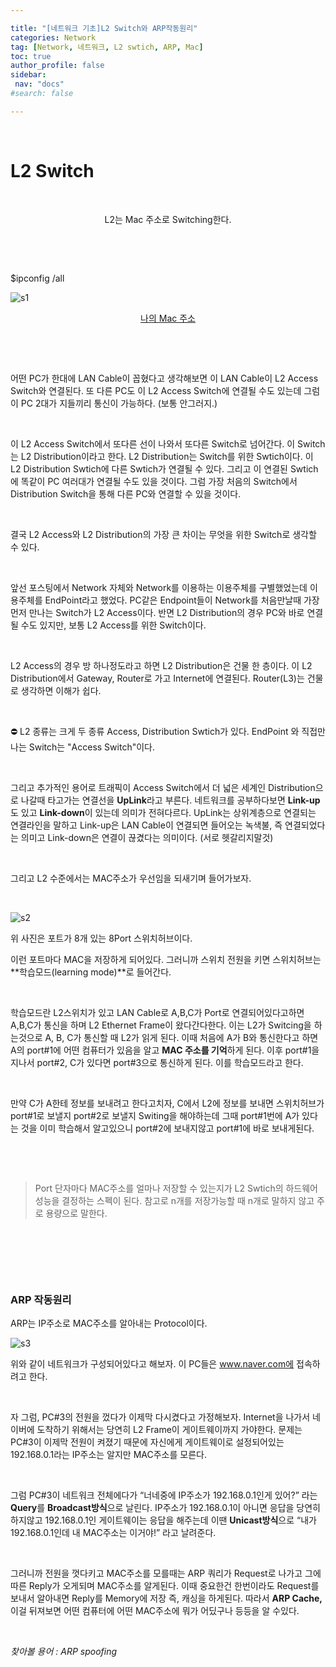 ```yaml
---

title: "[네트워크 기초]L2 Switch와 ARP작동원리"
categories: Network
tag: [Network, 네트워크, L2 swtich, ARP, Mac]
toc: true
author_profile: false
sidebar:
 nav: "docs"
#search: false

---
```


     

# L2 Switch

    

<center>L2는 Mac 주소로 Switching한다.</center>

    

    

$ipconfig /all

![s1](https://user-images.githubusercontent.com/75375944/187320528-68734243-776a-42e7-a567-95c18bc0ef95.jpeg)

<center><u>나의 Mac 주소</u></center>

    

    

어떤 PC가 한대에 LAN Cable이 꼽혔다고 생각해보면 이 LAN Cable이 L2 Access Switch와 연결된다. 또 다른 PC도 이 L2 Access Switch에 연결될 수도 있는데 그럼 이 PC 2대가 지들끼리 통신이 가능하다. (보통 안그러지.)

    

이 L2 Access Switch에서 또다른 선이 나와서 또다른 Switch로 넘어간다. 이 Switch는 L2 Distribution이라고 한다. L2 Distribution는 Switch를 위한 Swtich이다. 이 L2 Distribution Swtich에 다른 Swtich가 연결될 수 있다. 그리고 이 연결된 Swtich에 똑같이 PC 여러대가 연결될 수도 있을 것이다. 그럼 가장 처음의 Switch에서 Distribution Switch을 통해 다른 PC와 연결할 수 있을 것이다.

    

결국 L2 Access와 L2 Distribution의 가장 큰 차이는 무엇을 위한 Switch로 생각할 수 있다.

    

앞선 포스팅에서 Network 자체와 Network를 이용하는 이용주체를 구별했었는데 이용주체를 EndPoint라고 했었다. PC같은 Endpoint들이 Network를 처음만날때 가장 먼저 만나는 Switch가 L2 Access이다. 반면 L2 Distribution의 경우 PC와 바로 연결될 수도 있지만, 보통 L2 Access를 위한 Switch이다.

    

L2 Access의 경우 방 하나정도라고 하면 L2 Distribution은 건물 한 층이다. 이 L2 Distribution에서 Gateway, Router로 가고 Internet에 연결된다. Router(L3)는 건물로 생각하면 이해가 쉽다.

    

<aside>
⛔ L2 종류는 크게 두 종류 Access, Distribution Swtich가 있다.
EndPoint 와 직접만나는 Switch는 "Access Switch"이다.

</aside>

    

그리고 추가적인 용어로 트래픽이 Access Switch에서 더 넓은 세계인 Distribution으로 나갈때 타고가는 연결선을 **UpLink**라고 부른다. 네트워크를 공부하다보면 **Link-up**도 있고 **Link-down**이 있는데 의미가 전혀다르다. UpLink는 상위계층으로 연결되는 연결라인을 말하고 Link-up은 LAN Cable이 연결되면 들어오는 녹색불, 즉 연결되었다는 의미고 Link-down은 연결이 끊겼다는 의미이다. (서로 헷갈리지말것)

    

그리고 L2 수준에서는 MAC주소가 우선임을 되새기며 들어가보자.

    

![s2](https://user-images.githubusercontent.com/75375944/187320527-7cfa98d4-3abb-42fb-88cd-cc24e312b258.jpeg)



위 사진은 포트가 8개 있는 8Port 스위치허브이다.

이런 포트마다 MAC을 저장하게 되어있다. 그러니까 스위치 전원을 키면 스위치허브는 **학습모드(learning mode)**로 들어간다.

    

학습모드란 L2스위치가 있고 LAN Cable로 A,B,C가 Port로 연결되어있다고하면 A,B,C가 통신을 하며 L2 Ethernet Frame이 왔다간다한다. 이는 L2가 Switcing을 하는것으로 A, B, C가 통신할 때 L2가 읽게 된다. 이때 처음에 A가 B와 통신한다고 하면 A의 port#1에 어떤 컴퓨터가 있음을 알고 **MAC 주소를 기억**하게 된다. 이후 port#1을 지나서 port#2, C가 있다면 port#3으로 통신하게 된다. 이를 학습모드라고 한다.

    

만약 C가 A한테 정보를 보내려고 한다고치자, C에서 L2에 정보를 보내면 스위치허브가 port#1로 보낼지 port#2로 보낼지 Switing을 해야하는데 그때 port#1번에 A가 있다는 것을 이미 학습해서 알고있으니 port#2에 보내지않고 port#1에 바로 보내게된다.

    

    

> Port 단자마다 MAC주소를 얼마나 저장할 수 있는지가 L2 Swtich의 하드웨어성능을 결정하는 스펙이 된다. 참고로 n개를 저장가능할 때 n개로 말하지 않고 주로 용량으로 말한다.

    

    

    

### ARP 작동원리

ARP는 IP주소로 MAC주소를 알아내는 Protocol이다.

![s3](https://user-images.githubusercontent.com/75375944/187320529-31b1dc16-988d-46c5-bbf7-961b65e49ccb.jpeg)



위와 같이 네트워크가 구성되어있다고 해보자. 이 PC들은 www.naver.com에 접속하려고 한다.

    

자 그럼, PC#3의 전원을 껐다가 이제막 다시켰다고 가정해보자. Internet을 나가서 네이버에 도착하기 위해서는 당연히 L2 Frame이 게이트웨이까지 가야한다. 문제는 PC#3이 이제막 전원이 켜졌기 때문에 자신에게 게이트웨이로 설정되어있는 192.168.0.1라는 IP주소는 알지만 MAC주소를 모른다.

    

그럼 PC#3이 네트워크 전체에다가 “너네중에 IP주소가 192.168.0.1인게 있어?” 라는 **Query**를 **Broadcast방식**으로 날린다. IP주소가 192.168.0.1이 아니면 응답을 당연히 하지않고 192.168.0.1인 게이트웨이는 응답을 해주는데 이땐 **Unicast방식**으로 “내가 192.168.0.1인데 내 MAC주소는 이거야!” 라고 날려준다.

    

그러니까 전원을 껏다키고 MAC주소를 모를때는 ARP 쿼리가 Request로 나가고 그에따른 Reply가 오게되며 MAC주소를 알게된다. 이때 중요한건 한번이라도 Request를 보내서 알아내면 Reply를 Memory에 저장 즉, 캐싱을 하게된다. 따라서 **ARP Cache,** 이걸 뒤져보면 어떤 컴퓨터에 어떤 MAC주소에 뭐가 어딨구나 등등을 알 수있다.

    

*찾아볼 용어 : ARP spoofing*
